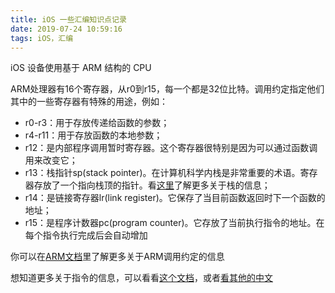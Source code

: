 ```yaml
---
title: iOS 一些汇编知识点记录
date: 2019-07-24 10:59:16
tags: iOS，汇编
---
```


iOS 设备使用基于 ARM 结构的 CPU

ARM处理器有16个寄存器，从r0到r15，每一个都是32位比特。调用约定指定他们其中的一些寄存器有特殊的用途，例如：

- r0-r3：用于存放传递给函数的参数；
- r4-r11：用于存放函数的本地参数；
- r12：是内部程序调用暂时寄存器。这个寄存器很特别是因为可以通过函数调用来改变它；
- r13：栈指针sp(stack pointer)。在计算机科学内栈是非常重要的术语。寄存器存放了一个指向栈顶的指针。看[这里](https://link.jianshu.com?t=http://en.wikipedia.org/wiki/Call_stack)了解更多关于栈的信息；
- r14：是链接寄存器lr(link register)。它保存了当目前函数返回时下一个函数的地址；
- r15：是程序计数器pc(program counter)。它存放了当前执行指令的地址。在每个指令执行完成后会自动增加

你可以在[ARM文档](http://infocenter.arm.com/help/topic/com.arm.doc.ihi0042f/IHI0042F_aapcs.pdf)里了解更多关于ARM调用约定的信息

想知道更多关于指令的信息，可以看看[这个文档](http://infocenter.arm.com/help/topic/com.arm.doc.qrc0001l/QRC0001_UAL.pdf)，或者[看其他的中文](http://read.pudn.com/downloads151/sourcecode/embed/654540/Cortex_M3_Guide/chpt04-05.pdf)

